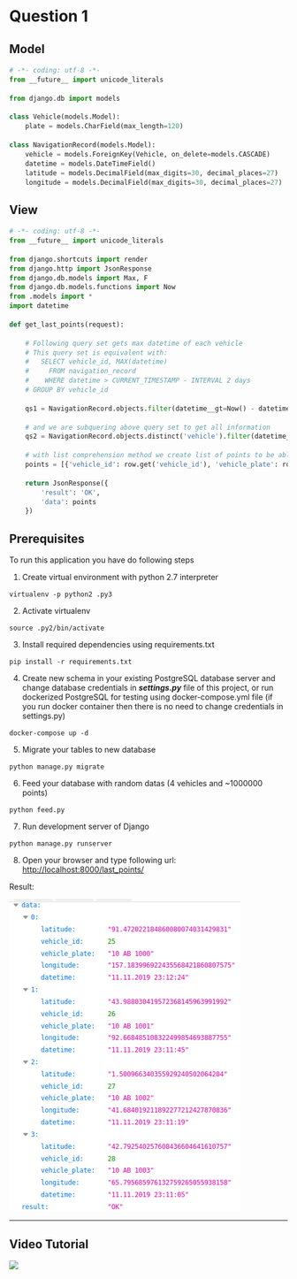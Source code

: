 # Question 1

## Model

```python
# -*- coding: utf-8 -*-
from __future__ import unicode_literals

from django.db import models

class Vehicle(models.Model):
    plate = models.CharField(max_length=120)

class NavigationRecord(models.Model):
    vehicle = models.ForeignKey(Vehicle, on_delete=models.CASCADE)
    datetime = models.DateTimeField()
    latitude = models.DecimalField(max_digits=30, decimal_places=27)
    longitude = models.DecimalField(max_digits=30, decimal_places=27)
```

## View

```python
# -*- coding: utf-8 -*-
from __future__ import unicode_literals

from django.shortcuts import render
from django.http import JsonResponse
from django.db.models import Max, F
from django.db.models.functions import Now
from .models import *
import datetime

def get_last_points(request):

    # Following query set gets max datetime of each vehicle
    # This query set is equivalent with: 
    #   SELECT vehicle_id, MAX(datetime) 
    #     FROM navigation_record 
    #    WHERE datetime > CURRENT_TIMESTAMP - INTERVAL 2 days 
    # GROUP BY vehicle_id

    qs1 = NavigationRecord.objects.filter(datetime__gt=Now() - datetime.timedelta(hours=48)).values('vehicle').annotate(v=F('vehicle_id'), m=Max('datetime', distinct=True)).values('m')

    # and we are subquering above query set to get all information
    qs2 = NavigationRecord.objects.distinct('vehicle').filter(datetime__in=qs1).annotate(vehicle_id=F('vehicle__id'), plate=F('vehicle__plate')).values('plate', 'vehicle_id', 'latitude', 'longitude', 'datetime')
    
    # with list comprehension method we create list of points to be able to serialize them and send as a json response
    points = [{'vehicle_id': row.get('vehicle_id'), 'vehicle_plate': row.get('plate'), 'datetime': datetime.datetime.strftime(row.get('datetime'), "%d.%m.%Y %H:%M:%S"), 'latitude': row.get('latitude'), 'longitude': row.get('longitude')} for row in qs2]

    return JsonResponse({
        'result': 'OK',
        'data': points
    })
```

## Prerequisites

To run this application you have do following steps

1. Create virtual environment with python 2.7 interpreter
```
virtualenv -p python2 .py3
```

2. Activate virtualenv
```
source .py2/bin/activate
```

3. Install required dependencies using requirements.txt
```
pip install -r requirements.txt
```

4. Create new schema in your existing PostgreSQL database server and change database credentials in ***settings.py*** file of this project, or run dockerized PostgreSQL for testing using docker-compose.yml file (if you run docker container then there is no need to change credentials in settings.py)

```
docker-compose up -d
```

5. Migrate your tables to new database
```
python manage.py migrate
```

6. Feed your database with random datas (4 vehicles and ~1000000 points)
```
python feed.py
```

7. Run development server of Django
```
python manage.py runserver
```

8. Open your browser and type following url: [http://localhost:8000/last_points/](http://localhost:8000/last_points/)


Result:

![Result](./static/readme_images/image1.png)

---

## Video Tutorial
[![](https://img.youtube.com/vi/EKmEPSSjGQc/0.jpg)](https://www.youtube.com/watch?v=EKmEPSSjGQc)